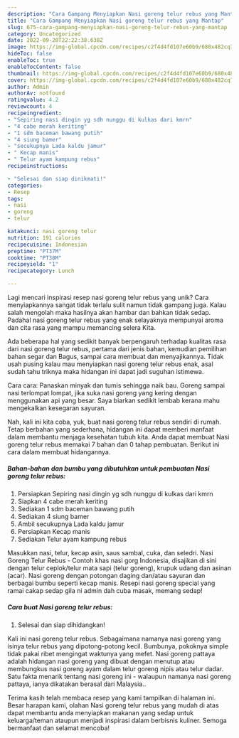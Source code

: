 ```yaml
---
description: "Cara Gampang Menyiapkan Nasi goreng telur rebus yang Mantap"
title: "Cara Gampang Menyiapkan Nasi goreng telur rebus yang Mantap"
slug: 675-cara-gampang-menyiapkan-nasi-goreng-telur-rebus-yang-mantap
category: Uncategorized
date: 2022-09-20T22:22:38.638Z
image: https://img-global.cpcdn.com/recipes/c2f4d4fd107e60b9/680x482cq70/nasi-goreng-telur-rebus-foto-resep-utama.jpg
hideToc: false
enableToc: true
enableTocContent: false
thumbnail: https://img-global.cpcdn.com/recipes/c2f4d4fd107e60b9/680x482cq70/nasi-goreng-telur-rebus-foto-resep-utama.jpg
cover: https://img-global.cpcdn.com/recipes/c2f4d4fd107e60b9/680x482cq70/nasi-goreng-telur-rebus-foto-resep-utama.jpg
author: Admin
authorAv: notfound
ratingvalue: 4.2
reviewcount: 4
recipeingredient:
- "Sepiring nasi dingin yg sdh nunggu di kulkas dari kmrn"
- "4 cabe merah keriting"
- "1 sdm baceman bawang putih"
- "4 siung bamer"
- "secukupnya Lada kaldu jamur"
- " Kecap manis"
- " Telur ayam kampung rebus"
recipeinstructions:

- "Selesai dan siap dinikmati!"
categories:
- Resep
tags:
- nasi
- goreng
- telur

katakunci: nasi goreng telur 
nutrition: 191 calories
recipecuisine: Indonesian
preptime: "PT37M"
cooktime: "PT38M"
recipeyield: "1"
recipecategory: Lunch

---
```





Lagi mencari inspirasi resep nasi goreng telur rebus yang unik? Cara menyiapkannya sangat tidak terlalu sulit namun tidak gampang juga. Kalau salah mengolah maka hasilnya akan hambar dan bahkan tidak sedap. Padahal nasi goreng telur rebus yang enak selayaknya mempunyai aroma dan cita rasa yang mampu memancing selera Kita.





Ada beberapa hal yang sedikit banyak berpengaruh terhadap kualitas rasa dari nasi goreng telur rebus, pertama dari jenis bahan, kemudian pemilihan bahan segar dan Bagus, sampai cara membuat dan menyajikannya. Tidak usah pusing kalau mau menyiapkan nasi goreng telur rebus enak,      asal sudah tahu triknya maka hidangan ini dapat jadi suguhan istimewa.














Cara cara: Panaskan minyak dan tumis sehingga naik bau. Goreng sampai nasi terlompat lompat, jika suka nasi goreng yang kering dengan menggunakan api yang besar. Saya biarkan sedikit lembab kerana mahu mengekalkan kesegaran sayuran.






Nah, kali ini kita coba, yuk, buat nasi goreng telur rebus sendiri di rumah. Tetap berbahan yang sederhana, hidangan ini dapat memberi manfaat dalam membantu menjaga kesehatan tubuh kita. Anda dapat membuat Nasi goreng telur rebus memakai 7 bahan dan 0 tahap pembuatan. Berikut ini cara dalam membuat hidangannya.

<!--inarticleads1-->

##### Bahan-bahan dan bumbu yang dibutuhkan untuk pembuatan Nasi goreng telur rebus:

1. Persiapkan Sepiring nasi dingin yg sdh nunggu di kulkas dari kmrn
1. Siapkan 4 cabe merah keriting
1. Sediakan 1 sdm baceman bawang putih
1. Sediakan 4 siung bamer
1. Ambil secukupnya Lada kaldu jamur
1. Persiapkan  Kecap manis
1. Sediakan  Telur ayam kampung rebus


Masukkan nasi, telur, kecap asin, saus sambal, cuka, dan seledri. Nasi Goreng Telur Rebus - Contoh khas nasi gorg Indonesia, disajikan di sini dengan telur ceplok/telur mata sapi (telur goreng), krupuk udang dan asinan (acar). Nasi goreng dengan potongan daging dan/atau sayuran dan berbagai bumbu seperti kecap manis. Resepi nasi goreng special yang ramai cakap sedap gila ni admin dah cuba masak, memang sedap! 

<!--inarticleads2-->

##### Cara buat Nasi goreng telur rebus:


1. Selesai dan siap dihidangkan!

Kali ini nasi goreng telur rebus. Sebagaimana namanya nasi goreng yang isinya telur rebus yang dipotong-potong kecil. Bumbunya, pokoknya simple tidak pakai ribet mengingat waktunya yang mefet. Nasi goreng pattaya adalah hidangan nasi goreng yang dibuat dengan menutup atau membungkus nasi goreng ayam dalam telur goreng nipis atau telur dadar. Satu fakta menarik tentang nasi goreng ini - walaupun namanya nasi goreng pattaya, ianya dikatakan berasal dari Malaysia.. 

Terima kasih telah membaca resep yang kami tampilkan di halaman ini. Besar harapan kami, olahan Nasi goreng telur rebus yang mudah di atas dapat membantu anda menyiapkan makanan yang sedap untuk keluarga/teman ataupun menjadi inspirasi dalam berbisnis kuliner. Semoga bermanfaat dan selamat mencoba!

